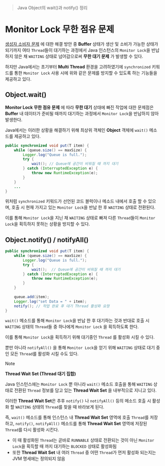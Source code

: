 > Java Object의 wait()과 notify() 정리

# Monitor Lock 무한 점유 문제
[생성자 소비자 문제](13.%20Producer%20and%20Consumer%20Issue.md) 에 대한 해결 방안 중 **Buffer** 상태가 생산 및 소비가 가능한 상태가 되기까지 여타 `Thread`들이 대기하는 과정에서 Java 인스턴스의 `Monitor Lock`을 반납하지 않은 채 `WAITING` 상태로 넘어감으로써 **무한 대기 문제** 가 발생할 수 있다.

하지만 Java에서는 초기부터 **Multi Thread** 환경을 고려하였기에 `synchronized` 키워드를 통한 `Monitor Lock` 사용 시에 위와 같은 문제를 방지할 수 있도록 하는 기능들을 제공하고 있다.

## Object.wait()
**Monitor Lock 무한 점유 문제** 에 따라 **무한 대기** 상태에 빠진 작업에 대한 문제점은 **Buffer** 내 데이터가 준비될 때까지 대기하는 과정에서 `Monitor Lock`을 반납하지 않아 발생한다.

Java에서는 이러한 상황을 해결하기 위해 최상위 객체인 **Object** 객체에 `wait()` 메소드를 제공하고 있다.

```java
public synchronized void put(T item) {  
    while (queue.size() == maxSize) {  
        Logger.log("Queue is full.");  
        try {  
            wait(); // Queue에 공간이 비워질 때 까지 대기
        } catch (InterruptedException e) {  
            throw new RuntimeException(e);  
        }  
    }  
	...
}
```

위처럼 `synchronized` 키워드가 선언된 코드 블럭이나 메소드 내에서 호출 할 수 있으며, 호출 시 현재 가지고 있는 `Monitor Lock`을 반납 한 후 `WAITING` 상태로 전환된다.

이를 통해 `Monitor Lock`을 지닌 채 `WAITING` 상태로 빠져 다른 `Thread`들이 `Monitor Lock`을 획득하지 못하는 상황을 방지할 수 있다.

## Object.notify() / notifyAll()

```java
public synchronized void put(T item) {  
    while (queue.size() == maxSize) {  
        Logger.log("Queue is full.");  
        try {  
            wait();  // Queue에 공간이 비워질 때 까지 대기
        } catch (InterruptedException e) {  
            throw new RuntimeException(e);  
        }  
    }  
  
    queue.add(item);
    Logger.log("set Data = " + item);  
    notify(); // 작업 완료 후 대기 Thread 활성화 요청
}
```
`wait()` 메소드를 통해 `Monitor Lock`을 반납 한 후 대기하는 것과 반대로 호출 시 `WAITING` 상태의 `Thread`들 중 하나에게 `Monitor Lock` 을 획득하도록 한다.

이를 통해 `Monitor Lock`을 획득하기 위해 대기중인 `Thread` 를 활성화 시킬 수 있다.

뿐만 아니라 `notifyAll()` 을 통해 `Monitor Lock`을 얻기 위해 `WAITING` 상태로 대기 중인 모든 `Thread`를 활성화 시킬 수도 있다.

> [!NOTE]
> **Thread Wait Set (Thread 대기 집합)**
> 
> Java 인스턴스에는 `Monitor Lock` 뿐 아니라 `wait()` 메소드 호출을 통해 `WAITING` 상태로 전환된 `Thread` 정보를 담고 있는 **Thread Wait Set** 을 내부적으로 지니고 있다.
> 
> 이러한 **Thread Wait Set**은 추후 `notify()` 나 `notifyAll()` 등의 메소드 호출 시 활성화 할 `WAITING` 상태의 `Thread`를 찾을 때 바라보게 된다.
> 
> 즉, `wait()` 메소드를 통해 인스턴스 내 **Thread Wait Set** 영역에 호출 `Thread`를 저장하고, `notify()`, `notifyAll()` 메소드를 통해 **Thread Wait Set** 영역에 저장된 `Thread`를 다시 활성화 시킨다.
> - 이 때 활성화된 `Thread`는 곧바로 `RUNNABLE` 상태로 전환되는 것이 아닌 `Monitor Lock`을 획득할 때 까지 대기하는 `BLOCKED` 상태로 활성화됨
> - 또한 **Thread Wait Set** 내 여러 `Thread` 중 어떤 `Thread`가 먼저 활성화 되는지는 JVM 명세에는 정의되지 않음